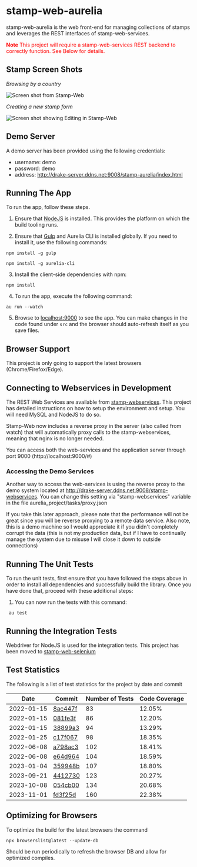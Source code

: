 # stamp-web-aurelia

stamp-web-aurelia is the web front-end for managing collections of stamps and leverages the REST interfaces of stamp-web-services.

<font color='red'>**Note** This project will require a stamp-web-services REST backend to correctly function. See Below for details.</font>

## Stamp Screen Shots

*Browsing by a country*

![Screen shot from Stamp-Web](https://i.imgur.com/RP8hyHh.png)


*Creating a new stamp form*

![Screen shot showing Editing in Stamp-Web](https://i.imgur.com/1f8SF9h.png)


## Demo Server

A demo server has been provided using the following credentials:

* username: demo
* password: demo
* address: http://drake-server.ddns.net:9008/stamp-aurelia/index.html


## Running The App

To run the app, follow these steps.

1. Ensure that [NodeJS](http://nodejs.org/) is installed. This provides the platform on which the build tooling runs.

2. Ensure that [Gulp](http://gulpjs.com/) and Aurelia CLI is installed globally. If you need to install it, use the following commands:

  ```shell
  npm install -g gulp
  ```
  ```shell
  npm install -g aurelia-cli
  ```

3. Install the client-side dependencies with npm:

  ```shell
  npm install
  ```

4. To run the app, execute the following command:

  ```shell
  au run --watch
  ```
5. Browse to [localhost:9000](http://localhost:9000) to see the app. You can make changes in the code found under `src` and the browser should auto-refresh itself as you save files.

## Browser Support

This project is only going to support the latest browsers (Chrome/Firefox/Edge).


## Connecting to Webservices in Development

The REST Web Services are available from [stamp-webservices](https://github.com/stamp-web/stamp-webservices).  This project has detailed instructions on how to setup the environment and setup.  You will need MySQL and NodeJS to do so.

Stamp-Web now includes a reverse proxy in the server (also called from watch) that will automatically proxy calls to the stamp-webservices, meaning that nginx is no longer needed.

You can access both the web-services and the application server through port 9000 (http://localhost:9000/#)

### Accessing the Demo Services

Another way to access the web-services is using the reverse proxy to the demo system located at http://drake-server.ddns.net:9008/stamp-webservices.  You can change this setting via "stamp-webservices" variable in the file aurelia_project/tasks/proxy.json

If you take this later approach, please note that the performance will not be great since you will be reverse proxying to a remote data service.  Also note, this is a demo machine so I would appreciate it if you didn't completely corrupt the data (this is not my production data, but if I have to continually manage the system due to misuse I will close it down to outside connections)


## Running The Unit Tests

To run the unit tests, first ensure that you have followed the steps above in order to install all dependencies and successfully build the library. Once you have done that, proceed with these additional steps:

1. You can now run the tests with this command:

  ```shell
   au test
  ```
  
## Running the Integration Tests

Webdriver for NodeJS is used for the integration tests. This project has been moved to [stamp-web-selenium](https://github.com/stamp-web/stamp-web-selenium)


## Test Statistics

The following is a list of test statistics for the project by date and commit

| Date       | Commit                                                                                                    | Number of Tests | Code Coverage |
|------------|-----------------------------------------------------------------------------------------------------------|-----------------|---------------|
| 2022-01-15 | [8ac447f](https://github.com/stamp-web/stamp-web-aurelia/commit/8ac447f580f29d1f0f8dd23e284c6f25448cf1d7) | 83              | 12.05%        |
| 2022-01-15 | [081fe3f](https://github.com/stamp-web/stamp-web-aurelia/commit/081fe3f31d5962c10777f4017e2c7a5dbe26e12e) | 86              | 12.20%        |
| 2022-01-15 | [38899a3](https://github.com/stamp-web/stamp-web-aurelia/commit/38899a32d69cd5c62ade7341a83708d4a8e1e726) | 94              | 13.29%        |
| 2022-01-25 | [c17f067](https://github.com/stamp-web/stamp-web-aurelia/commit/c17f06784332adff83e0a2594a705de26285d30a) | 98              | 18.35%        |
| 2022-06-08 | [a798ac3](https://github.com/stamp-web/stamp-web-aurelia/commit/a798ac36ac61a06258729173d8fa5cacf6a0ff24) | 102             | 18.41%        |
| 2022-06-08 | [e64d964](https://github.com/stamp-web/stamp-web-aurelia/commit/e64d964202e6b9930dda0712837682a71ad0d1db) | 104             | 18.59%        |
| 2023-01-04 | [359948b](https://github.com/stamp-web/stamp-web-aurelia/commit/359948b689f088ec8c8554044cab96c24ffe1a77) | 107             | 18.80%        | 
| 2023-09-21 | [4412730](https://github.com/stamp-web/stamp-web-aurelia/commit/441273055dc1af57257aba29f929923799563325) | 123             | 20.27%        |
| 2023-10-08 | [054cb00](https://github.com/stamp-web/stamp-web-aurelia/commit/054cb004b15133867f98c10276397a1f2a1f88be) | 134             | 20.68%        |
| 2023-11-01 | [fd3f25d](https://github.com/stamp-web/stamp-web-aurelia/commit/fd3f25d17f387d9624ab20501d836710a18f1ed0) | 160 | 22.38% | 

## Optimizing for Browsers

To optimize the build for the latest browsers the command

   ```shell
   npx browserslist@latest --update-db
   ```

Should be run periodically to refresh the browser DB and allow for optimized compiles.
